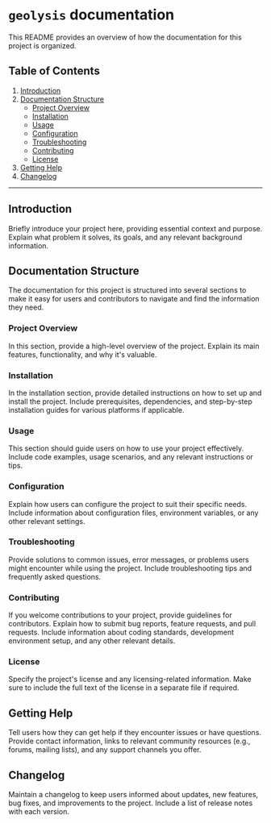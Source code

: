 # `geolysis` documentation

This README provides an overview of how the documentation for this project is
organized.

## Table of Contents

1. [Introduction](#introduction)
1. [Documentation Structure](#documentation-structure)
   - [Project Overview](#project-overview)
   - [Installation](#installation)
   - [Usage](#usage)
   - [Configuration](#configuration)
   - [Troubleshooting](#troubleshooting)
   - [Contributing](#contributing)
   - [License](#license)
1. [Getting Help](#getting-help)
1. [Changelog](#changelog)

---

## Introduction

Briefly introduce your project here, providing essential context and purpose.
Explain what problem it solves, its goals, and any relevant background
information.

## Documentation Structure

The documentation for this project is structured into several sections to make
it easy for users and contributors to navigate and find the information they
need.

### Project Overview

In this section, provide a high-level overview of the project. Explain its main
features, functionality, and why it's valuable.

### Installation

In the installation section, provide detailed instructions on how to set up and
install the project. Include prerequisites, dependencies, and step-by-step
installation guides for various platforms if applicable.

### Usage

This section should guide users on how to use your project effectively. Include
code examples, usage scenarios, and any relevant instructions or tips.

### Configuration

Explain how users can configure the project to suit their specific needs.
Include information about configuration files, environment variables, or any
other relevant settings.

### Troubleshooting

Provide solutions to common issues, error messages, or problems users might
encounter while using the project. Include troubleshooting tips and frequently
asked questions.

### Contributing

If you welcome contributions to your project, provide guidelines for
contributors. Explain how to submit bug reports, feature requests, and pull
requests. Include information about coding standards, development environment
setup, and any other relevant details.

### License

Specify the project's license and any licensing-related information. Make sure
to include the full text of the license in a separate file if required.

## Getting Help

Tell users how they can get help if they encounter issues or have questions.
Provide contact information, links to relevant community resources (e.g.,
forums, mailing lists), and any support channels you offer.

## Changelog

Maintain a changelog to keep users informed about updates, new features, bug
fixes, and improvements to the project. Include a list of release notes with
each version.
